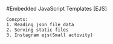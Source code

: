 #Embedded JavaScript Templates [EJS]
```
Concpts:
1. Reading json file data
2. Serving static files
3. Instagram ejs(Small activity)

```

